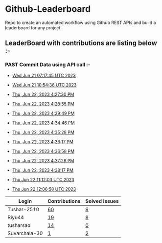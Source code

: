 # Github-Leaderboard
Repo to create an automated workflow using Github REST APIs and build a leaderboard for any project.
## LeaderBoard with contributions are listing below :-

### PAST Commit Data using API call :-

- [Wed Jun 21 07:17:45 UTC 2023](https://us-central1-js-capstone-backend.cloudfunctions.net/api/games/w3gWzPTEz9CNcASsKu1C/scores/)

- [Wed Jun 21 10:54:36 UTC 2023](https://us-central1-js-capstone-backend.cloudfunctions.net/api/games/iBBQCsAljTvrBQFuOb3u/scores/)

- [Thu, Jun 22, 2023  4:27:30 PM](https://us-central1-js-capstone-backend.cloudfunctions.net/api/games/kGBgbznhHxERHAqguLIo/scores/)
- [Thu, Jun 22, 2023  4:28:55 PM](https://us-central1-js-capstone-backend.cloudfunctions.net/api/games/9XXuvv9jkn8pyJF6eq62/scores/)
- [Thu, Jun 22, 2023  4:29:49 PM](https://us-central1-js-capstone-backend.cloudfunctions.net/api/games/qg88ZRsfYT72UT2OSk1m/scores/)
- [Thu, Jun 22, 2023  4:34:46 PM](https://us-central1-js-capstone-backend.cloudfunctions.net/api/games/AjoFRjk2mevpJgAZJrN6/scores/)
- [Thu, Jun 22, 2023  4:35:28 PM](https://us-central1-js-capstone-backend.cloudfunctions.net/api/games/FGm76ySQH5ymwvlet25c/scores/)
- [Thu, Jun 22, 2023  4:36:17 PM](https://us-central1-js-capstone-backend.cloudfunctions.net/api/games/hKvRCClKYaKKJYqi1Qwl/scores/)
- [Thu, Jun 22, 2023  4:36:58 PM](https://us-central1-js-capstone-backend.cloudfunctions.net/api/games/ghLCiF86FTSL0hA4GKjG/scores/)
- [Thu, Jun 22, 2023  4:37:28 PM](https://us-central1-js-capstone-backend.cloudfunctions.net/api/games/ShAwl1gYHnhUYEPbQHli/scores/)
- [Thu, Jun 22, 2023  4:38:17 PM](https://us-central1-js-capstone-backend.cloudfunctions.net/api/games/i4HGmWBi8OEspHOrj4Lj/scores/)
- [Thu Jun 22 11:12:03 UTC 2023](https://us-central1-js-capstone-backend.cloudfunctions.net/api/games/RrdH1lKMAcjx8Fxp8u3T/scores/)
- [Thu Jun 22 12:06:58 UTC 2023](https://us-central1-js-capstone-backend.cloudfunctions.net/api/games/SmgJHSR1zfr1Rkgh6lu3/scores/)
<!--START_TABLE-->
| Login        | Contributions | Solved Issues |
| ------------ | ------------- | ------------- |
| Tushar-2510 | [60](https://github.com/Sopra-Banking-Software-Interns/Github-Leaderboard/commits?author=Tushar-2510) | [9](https://getpantry.cloud/apiv1/860a0c02-c763-41ca-9d31-ec787fc3202a//basket/Tushar-2510) |
| Riyu44 | [19](https://github.com/Sopra-Banking-Software-Interns/Github-Leaderboard/commits?author=Riyu44) | [8](https://getpantry.cloud/apiv1/860a0c02-c763-41ca-9d31-ec787fc3202a//basket/Riyu44) |
| tusharsao | [14](https://github.com/Sopra-Banking-Software-Interns/Github-Leaderboard/commits?author=tusharsao) | [0](https://getpantry.cloud/apiv1/860a0c02-c763-41ca-9d31-ec787fc3202a//basket/tusharsao) |
| Suvarchala-30 | [1](https://github.com/Sopra-Banking-Software-Interns/Github-Leaderboard/commits?author=Suvarchala-30) | [2](https://getpantry.cloud/apiv1/860a0c02-c763-41ca-9d31-ec787fc3202a//basket/Suvarchala-30) |
<!--END_TABLE-->
